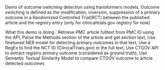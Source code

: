 Demo of outcome switching detection using transformers models. Outcome switching is defined as the modification, inversion, suppression of a primary outcome in a Randomized Controlled Trial(RCT) between the  published article and the registry entry (only for clinicaltrials.gov registry for now) 

What this demo is doing : Retrieve PMC article fulltext from PMC ID using the API, Parse the Methods section of the article and get section text, Use finetuned NER model for detecting primary outcomes in that text, Use a RegEx to find the NCT ID (ClinicalTrials.gov) in the full text, Use CTGOV API to extract registry primary outcome (considered as ground truth), Use Semantic Textual Similarity Model to compare CTGOV outcome to article detected outcomes